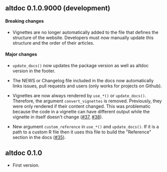 ## altdoc 0.1.0.9000 (development)

#### Breaking changes

- Vignettes are no longer automatically added to the file that defines the structure
  of the website. Developers must now manually update this structure and the order
  of their articles.

#### Major changes

- `update_docs()` now updates the package version as well as altdoc version in
  the footer.

- The NEWS or Changelog file included in the docs now automatically links issues,
  pull requests and users (only works for projects on Github).

- Vignettes are now always rendered by `use_*()` or `update_docs()`. Therefore,
  the argument `convert_vignettes` is removed. Previously, they were only rendered
  if their content changed. This was problematic because the code in a vignette
  can have different output while the vignette in itself doesn't change ([#37](https://github.com/etiennebacher/altdoc/issues/37), [#38](https://github.com/etiennebacher/altdoc/issues/38)).

- New argument `custom_reference` in `use_*()` and `update_docs()`. If it is a
  path to a custom R file then it uses this file to build the "Reference" section
  in the docs ([#35](https://github.com/etiennebacher/altdoc/issues/35)).

## altdoc 0.1.0

- First version.

